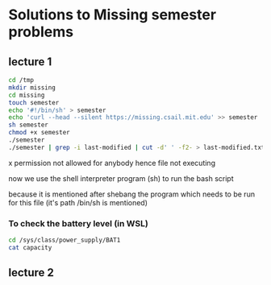 # Solutions to Missing semester problems

## lecture 1

```bash
cd /tmp
mkdir missing
cd missing
touch semester
echo '#!/bin/sh' > semester
echo 'curl --head --silent https://missing.csail.mit.edu' >> semester
sh semester
chmod +x semester
./semester
./semester | grep -i last-modified | cut -d' ' -f2- > last-modified.txt
```

x permission not allowed for anybody
hence file not executing

now we use the shell interpreter program (sh) to run the bash script

because it is mentioned after shebang the program which needs to be run for this file (it's path /bin/sh is mentioned)

### To check the battery level (in WSL)

```bash
cd /sys/class/power_supply/BAT1
cat capacity
```

## lecture 2

